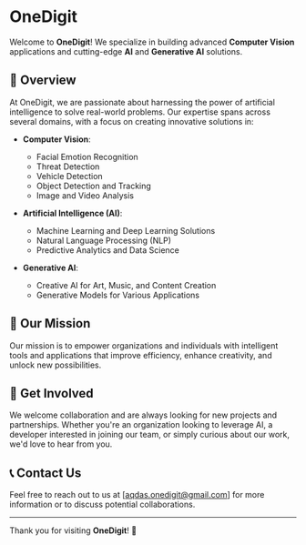# OneDigit

Welcome to **OneDigit**! We specialize in building advanced **Computer Vision** applications and cutting-edge **AI** and **Generative AI** solutions.

## 🌟 Overview

At OneDigit, we are passionate about harnessing the power of artificial intelligence to solve real-world problems. Our expertise spans across several domains, with a focus on creating innovative solutions in:

- **Computer Vision**:
  - Facial Emotion Recognition
  - Threat Detection
  - Vehicle Detection
  - Object Detection and Tracking
  - Image and Video Analysis

- **Artificial Intelligence (AI)**:
  - Machine Learning and Deep Learning Solutions
  - Natural Language Processing (NLP)
  - Predictive Analytics and Data Science

- **Generative AI**:
  - Creative AI for Art, Music, and Content Creation
  - Generative Models for Various Applications

## 🎯 Our Mission

Our mission is to empower organizations and individuals with intelligent tools and applications that improve efficiency, enhance creativity, and unlock new possibilities.

## 🤝 Get Involved

We welcome collaboration and are always looking for new projects and partnerships. Whether you're an organization looking to leverage AI, a developer interested in joining our team, or simply curious about our work, we'd love to hear from you.

## 📞 Contact Us

Feel free to reach out to us at [aqdas.onedigit@gmail.com] for more information or to discuss potential collaborations.

---

Thank you for visiting **OneDigit**! 🚀

